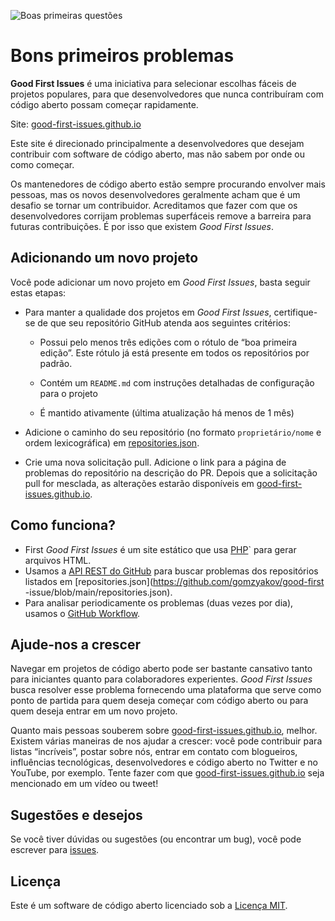 ![Boas primeiras questões](./assets/github/social-preview.png)

# Bons primeiros problemas

**Good First Issues** é uma iniciativa para selecionar escolhas fáceis de projetos populares, para que desenvolvedores que nunca contribuíram com código aberto possam começar rapidamente.

Site: [good-first-issues.github.io](https://good-first-issues.github.io)

Este site é direcionado principalmente a desenvolvedores que desejam contribuir com software de código aberto, mas não sabem por onde ou como começar.

Os mantenedores de código aberto estão sempre procurando envolver mais pessoas, mas os novos desenvolvedores geralmente acham que é um desafio se tornar um contribuidor. Acreditamos que fazer com que os desenvolvedores corrijam problemas superfáceis remove a barreira para futuras contribuições. É por isso que existem *Good First Issues*.

## Adicionando um novo projeto

Você pode adicionar um novo projeto em *Good First Issues*, basta seguir estas etapas:

- Para manter a qualidade dos projetos em *Good First Issues*, certifique-se de que seu repositório GitHub atenda aos seguintes critérios:

     - Possui pelo menos três edições com o rótulo de “boa primeira edição”. Este rótulo já está presente em todos os repositórios por padrão.

     - Contém um `README.md` com instruções detalhadas de configuração para o projeto

     - É mantido ativamente (última atualização há menos de 1 mês)

- Adicione o caminho do seu repositório (no formato `proprietário/nome` e ordem lexicográfica) em [repositories.json](https://github.com/gomzyakov/good-first-issue/blob/main/repositories.json).

- Crie uma nova solicitação pull. Adicione o link para a página de problemas do repositório na descrição do PR. Depois que a solicitação pull for mesclada, as alterações estarão disponíveis em [good-first-issues.github.io](https://good-first-issues.github.io).

## Como funciona?

- First *Good First Issues* é um site estático que usa [PHP](https://www.php.net)` para gerar arquivos HTML.
- Usamos a [API REST do GitHub](https://docs.github.com/en/rest) para buscar problemas dos repositórios listados em [repositories.json](https://github.com/gomzyakov/good-first -issue/blob/main/repositories.json).
- Para analisar periodicamente os problemas (duas vezes por dia), usamos o [GitHub Workflow](https://docs.github.com/en/actions/using-workflows).

## Ajude-nos a crescer

Navegar em projetos de código aberto pode ser bastante cansativo tanto para iniciantes quanto para colaboradores experientes. *Good First Issues* busca resolver esse problema fornecendo uma plataforma que serve como ponto de partida para quem deseja começar com código aberto ou para quem deseja entrar em um novo projeto.

Quanto mais pessoas souberem sobre [good-first-issues.github.io](https://good-first-issues.github.io), melhor. Existem várias maneiras de nos ajudar a crescer: você pode contribuir para listas “incríveis”, postar sobre nós, entrar em contato com blogueiros, influências tecnológicas, desenvolvedores e código aberto no Twitter e no YouTube, por exemplo. Tente fazer com que [good-first-issues.github.io](https://good-first-issues.github.io) seja mencionado em um vídeo ou tweet!

## Sugestões e desejos

Se você tiver dúvidas ou sugestões (ou encontrar um bug), você pode escrever para [issues](https://github.com/good-first-issues/good-first-issues.github.io/issues).

## Licença

Este é um software de código aberto licenciado sob a [Licença MIT](https://github.com/good-first-issues/good-first-issues.github.io/blob/main/LICENSE).